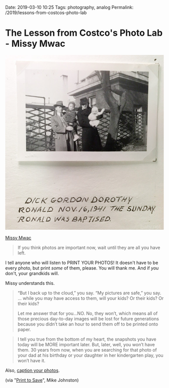 Date: 2019-03-10 10:25
Tags: photography, analog
Permalink: /2019/lessons-from-costcos-photo-lab

# The Lesson from Costco's Photo Lab - Missy Mwac

![](/_img/2019/2019-03-23-ron-baptized-1941.jpg)

[Missy Mwac](http://missymwac.com/the-lesson-from-costcos-photo-lab/)

> If you think photos are important now, wait until they are all you have left.

I tell anyone who will listen to PRINT YOUR PHOTOS! It doesn't have to be every photo, but print _some_ of them, please. You will thank me. And if _you_ don't, your grandkids will.

Missy understands this.

> “But I back up to the cloud,” you say. “My pictures are safe,” you say.
> ... while you may have access to them, will your kids? Or their kids? Or their kids?
> 
> Let me answer that for you…NO. No, they won’t, which means all of those precious day-to-day images will be lost for future generations because you didn’t take an hour to send them off to be printed onto paper.

> I tell you true from the bottom of my heart, the snapshots you have today will be MORE important later. But, later, well, you won’t have them. 30 years from now, when you are searching for that photo of your dad at his birthday or your daughter in her kindergarten play, you won’t have it.

Also, [caption your photos](https://www.baty.net/2016/captioned-photographs/).

(via "[Print to Save](https://theonlinephotographer.typepad.com/the_online_photographer/2019/03/print-to-save.html)", Mike Johnston)
